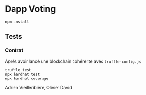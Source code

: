 # Dapp Voting


```
npm install
```

## Tests

### Contrat
Après avoir lancé une blockchain cohérente avec 
`truffle-config.js`

```
truffle test
npx hardhat test 
npx hardhat coverage
```


Adrien Vieilleribière, Olivier David
